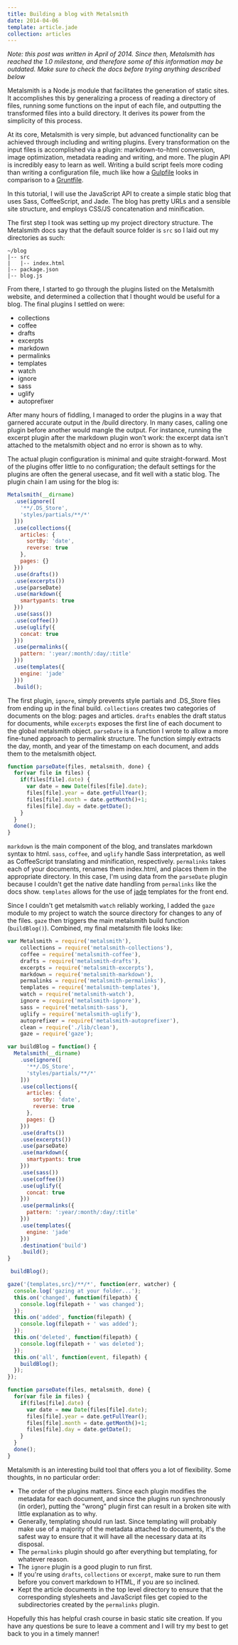 ```yaml
---
title: Building a blog with Metalsmith
date: 2014-04-06
template: article.jade
collection: articles
---
```


*Note: this post was written in April of 2014. Since then, Metalsmith has reached the 1.0 milestone, and therefore some of this information may be outdated. Make sure to check the docs before trying anything described below*

Metalsmith is a Node.js module that facilitates the generation of static sites. It accomplishes this by generalizing a process of reading a directory of files, running some functions on the input of each file, and outputting the transformed files into a build directory. It derives its power from the simplicity of this process.

At its core, Metalsmith is very simple, but advanced functionality can be achieved through including and writing plugins. Every transformation on the input files is accomplished via a plugin: markdown-to-html conversion, image optimization, metadata reading and writing, and more. The plugin API is incredibly easy to learn as well. Writing a build script feels more coding than writing a configuration file, much like how a [Gulpfile](http://gulpjs.com/) looks in comparison to a [Gruntfile](http://gruntjs.com/).

In this tutorial, I will use the JavaScript API to create a simple static blog that uses Sass, CoffeeScript, and Jade. The blog has pretty URLs and a sensible site structure, and employs CSS/JS concatenation and minification.

The first step I took was setting up my project directory structure. The Metalsmith docs say that the default source folder is `src` so I laid out my directories as such:

```
~/blog
|-- src
|   |-- index.html
|-- package.json
|-- blog.js
```

From there, I started to go through the plugins listed on the Metalsmith website, and determined a collection that I thought would be useful for a blog. The final plugins I settled on were:

 - collections
 - coffee
 - drafts
 - excerpts
 - markdown
 - permalinks
 - templates
 - watch
 - ignore
 - sass
 - uglify
 - autoprefixer

After many hours of fiddling, I managed to order the plugins in a way that garnered accurate output in the /build directory. In many cases, calling one plugin before another would mangle the output. For instance, running the excerpt plugin after the markdown plugin won't work: the excerpt data isn't attached to the metalsmith object and no error is shown as to why.

The actual plugin configuration is minimal and quite straight-forward. Most of the plugins offer little to no configuration; the default settings for the plugins are often the general usecase, and fit well with a static blog. The plugin chain I am using for the blog is:

```javascript
Metalsmith(__dirname)
  .use(ignore([
    '**/.DS_Store',
    'styles/partials/**/*'
  ]))
  .use(collections({
    articles: {
      sortBy: 'date',
      reverse: true
    },
    pages: {}
  }))
  .use(drafts())
  .use(excerpts())
  .use(parseDate)
  .use(markdown({
    smartypants: true
  }))
  .use(sass())
  .use(coffee())
  .use(uglify({
    concat: true
  }))
  .use(permalinks({
    pattern: ':year/:month/:day/:title'
  }))
  .use(templates({
    engine: 'jade'
  }))
  .build();
```

The first plugin, `ignore`, simply prevents style partials and .DS_Store files from ending up in the final build. `collections` creates two categories of documents on the blog: pages and articles. `drafts` enables the draft status for documents, while `excerpts` exposes the first line of each document to the global metalsmith object. `parseDate` is a function I wrote to allow a more fine-tuned approach to permalink structure. The function simply extracts the day, month, and year of the timestamp on each document, and adds them to the metalsmith object.

```javascript
function parseDate(files, metalsmith, done) {
  for(var file in files) {
    if(files[file].date) {
      var date = new Date(files[file].date);
      files[file].year = date.getFullYear();
      files[file].month = date.getMonth()+1;
      files[file].day = date.getDate();
    }
  }
  done();
}
```

`markdown` is the main component of the blog, and translates markdown syntax to html. `sass`, `coffee`, and `uglify` handle Sass interpretation, as well as CoffeeScript translating and minification, respectively. `permalinks` takes each of your documents, renames them index.html, and places them in the appropriate directory. In this case, I'm using data from the `parseDate` plugin because I couldn't get the native date handling from `permalinks` like the docs show. `templates` allows for the use of [jade](http://jade-lang.com/) templates for the front end.

Since I couldn't get metalsmith `watch` reliably working, I added the `gaze` module to my project to watch the source directory for changes to any of the files. `gaze` then triggers the main metalsmith build function (`buildBlog()`). Combined, my final metalsmith file looks like:

```javascript
var Metalsmith = require('metalsmith'),
    collections = require('metalsmith-collections'),
    coffee = require('metalsmith-coffee'),
    drafts = require('metalsmith-drafts'),
    excerpts = require('metalsmith-excerpts'),
    markdown = require('metalsmith-markdown'),
    permalinks = require('metalsmith-permalinks'),
    templates = require('metalsmith-templates'),
    watch = require('metalsmith-watch'),
    ignore = require('metalsmith-ignore'),
    sass = require('metalsmith-sass'),
    uglify = require('metalsmith-uglify'),
    autoprefixer = require('metalsmith-autoprefixer'),
    clean = require('./lib/clean'),
    gaze = require('gaze');

var buildBlog = function() {
  Metalsmith(__dirname)
    .use(ignore([
      '**/.DS_Store',
      'styles/partials/**/*'
    ]))
    .use(collections({
      articles: {
        sortBy: 'date',
        reverse: true
      },
      pages: {}
    }))
    .use(drafts())
    .use(excerpts())
    .use(parseDate)
    .use(markdown({
      smartypants: true
    }))
    .use(sass())
    .use(coffee())
    .use(uglify({
      concat: true
    }))
    .use(permalinks({
      pattern: ':year/:month/:day/:title'
    }))
    .use(templates({
      engine: 'jade'
    }))
    .destination('build')
    .build();
}

 buildBlog();

gaze('{templates,src}/**/*', function(err, watcher) {
  console.log('gazing at your folder...');
  this.on('changed', function(filepath) {
    console.log(filepath + ' was changed');
  });
  this.on('added', function(filepath) {
    console.log(filepath + ' was added');
  });
  this.on('deleted', function(filepath) {
    console.log(filepath + ' was deleted');
  });
  this.on('all', function(event, filepath) {
    buildBlog();
  });
});

function parseDate(files, metalsmith, done) {
  for(var file in files) {
    if(files[file].date) {
      var date = new Date(files[file].date);
      files[file].year = date.getFullYear();
      files[file].month = date.getMonth()+1;
      files[file].day = date.getDate();
    }
  }
  done();
}
```

Metalsmith is an interesting build tool that offers you a lot of flexibility. Some thoughts, in no particular order:

- The order of the plugins matters. Since each plugin modifies the metadata for each document, and since the plugins run synchronously (in order), putting the "wrong" plugin first can result in a broken site with little explanation as to why.
- Generally, templating should run last. Since templating will probably make use of a majority of the metadata attached to documents, it's the safest way to ensure that it will have all the necessary data at its disposal.
- The `permalinks` plugin should go after everything but templating, for whatever reason.
- The `ignore` plugin is a good plugin to run first.
- If you're using `drafts`, `collections` or `excerpt`, make sure to run them before you convert markdown to HTML, if you are so inclined.
- Kept the article documents in the top level directory to ensure that the corresponding stylesheets and JavaScript files get copied to the subdirectories created by the `permalinks` plugin.

Hopefully this has helpful crash course in basic static site creation. If you have any questions be sure to leave a comment and I will try my best to get back to you in a timely manner!